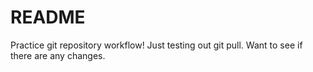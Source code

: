 # README #
Practice git repository workflow!
Just testing out git pull. 
Want to see if there are any changes. 

